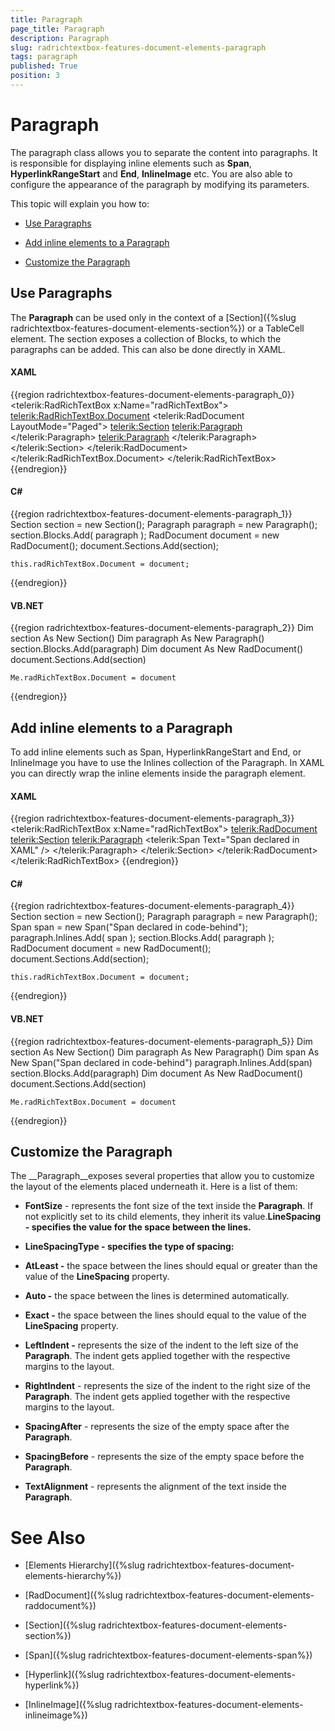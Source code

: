 ```yaml
---
title: Paragraph
page_title: Paragraph
description: Paragraph
slug: radrichtextbox-features-document-elements-paragraph
tags: paragraph
published: True
position: 3
---
```


# Paragraph



The paragraph class allows you to separate the content into paragraphs. It is responsible for displaying inline elements such as __Span__, __HyperlinkRangeStart__ and __End__, __InlineImage__ etc. You are also able to configure the appearance of the paragraph by modifying its parameters.

This topic will explain you how to:

* [Use Paragraphs](#use-paragraphs)

* [Add inline elements to a Paragraph](#add-inline-elements-to-a-paragraph)

* [Customize the Paragraph](#customize-the-paragraph)

## Use Paragraphs

The __Paragraph__ can be used only in the context of a [Section]({%slug radrichtextbox-features-document-elements-section%}) or a TableCell element. The section exposes a collection of Blocks, to which the paragraphs can be added. This can also be done directly in XAML.

#### __XAML__

{{region radrichtextbox-features-document-elements-paragraph_0}}
	<telerik:RadRichTextBox x:Name="radRichTextBox">
	    <telerik:RadRichTextBox.Document>
	        <telerik:RadDocument LayoutMode="Paged">
	            <telerik:Section>
	                <telerik:Paragraph>
	                </telerik:Paragraph>
	                <telerik:Paragraph>
	                </telerik:Paragraph>
	            </telerik:Section>
	        </telerik:RadDocument>
	    </telerik:RadRichTextBox.Document>
	</telerik:RadRichTextBox>
{{endregion}}



#### __C#__

{{region radrichtextbox-features-document-elements-paragraph_1}}
	Section section = new Section();
	Paragraph paragraph = new Paragraph();
	section.Blocks.Add( paragraph );
	RadDocument document = new RadDocument();
	document.Sections.Add(section);
	
	this.radRichTextBox.Document = document;
{{endregion}}



#### __VB.NET__

{{region radrichtextbox-features-document-elements-paragraph_2}}
	Dim section As New Section()
	Dim paragraph As New Paragraph()
	section.Blocks.Add(paragraph)
	Dim document As New RadDocument()
	document.Sections.Add(section)
	
	Me.radRichTextBox.Document = document
{{endregion}}



## Add inline elements to a Paragraph

To add inline elements such as Span, HyperlinkRangeStart and End, or InlineImage you have to use the Inlines collection of the Paragraph. In XAML you can directly wrap the inline elements inside the paragraph element.

#### __XAML__

{{region radrichtextbox-features-document-elements-paragraph_3}}
	<telerik:RadRichTextBox x:Name="radRichTextBox">
	    <telerik:RadDocument>
	        <telerik:Section>
	            <telerik:Paragraph>
	                <telerik:Span Text="Span declared in XAML" />
	            </telerik:Paragraph>
	        </telerik:Section>
	    </telerik:RadDocument>
	</telerik:RadRichTextBox>
{{endregion}}



#### __C#__

{{region radrichtextbox-features-document-elements-paragraph_4}}
	Section section = new Section();
	Paragraph paragraph = new Paragraph();
	Span span = new Span("Span declared in code-behind");
	paragraph.Inlines.Add( span );
	section.Blocks.Add( paragraph );
	RadDocument document = new RadDocument();
	document.Sections.Add(section);
	
	this.radRichTextBox.Document = document;
{{endregion}}



#### __VB.NET__

{{region radrichtextbox-features-document-elements-paragraph_5}}
	Dim section As New Section()
	Dim paragraph As New Paragraph()
	Dim span As New Span("Span declared in code-behind")
	paragraph.Inlines.Add(span)
	section.Blocks.Add(paragraph)
	Dim document As New RadDocument()
	document.Sections.Add(section)
	
	Me.radRichTextBox.Document = document
{{endregion}}



## Customize the Paragraph

The __Paragraph__exposes several properties that allow you to customize the layout of the elements placed underneath it. Here is a list of them:

* __FontSize__ - represents the font size of the text inside the __Paragraph__. If not explicitly set to its child elements, they inherit its value.__LineSpacing - specifies the value for the space between the lines.__

* __LineSpacingType - specifies the type of spacing:__

* __AtLeast -__ the space between the lines should equal or greater than the value of the __LineSpacing__ property.

* __Auto -__ the space between the lines is determined automatically.

* __Exact -__ the space between the lines should equal to the value of the __LineSpacing__ property.

* __LeftIndent -__ represents the size of the indent to the left size of the __Paragraph__. The indent gets applied together with the respective margins to the layout.

* __RightIndent__ - represents the size of the indent to the right size of the __Paragraph__. The indent gets applied together with the respective margins to the layout.

* __SpacingAfter__ - represents the size of the empty space after the __Paragraph__.

* __SpacingBefore__ - represents the size of the empty space before the __Paragraph__.

* __TextAlignment__ - represents the alignment of the text inside the __Paragraph__.

# See Also

 * [Elements Hierarchy]({%slug radrichtextbox-features-document-elements-hierarchy%})

 * [RadDocument]({%slug radrichtextbox-features-document-elements-raddocument%})

 * [Section]({%slug radrichtextbox-features-document-elements-section%})

 * [Span]({%slug radrichtextbox-features-document-elements-span%})

 * [Hyperlink]({%slug radrichtextbox-features-document-elements-hyperlink%})

 * [InlineImage]({%slug radrichtextbox-features-document-elements-inlineimage%})
